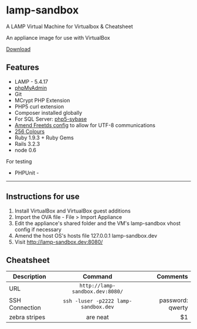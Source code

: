 lamp-sandbox
============

A LAMP Virtual Machine for Virtualbox &amp; Cheatsheet

An appliance image for use with VirtualBox

[Download](https://www.dropbox.com/s/wjtbukeyaqda470/lampsandbox.ova)
## Features

* LAMP - 5.4.17
* [phpMyAdmin](http://lamp-sandbox.dev:8080/phpmyadmin/)
* Git
* MCrypt PHP Extension
* PHP5 curl extension
* Composer installed globally
* For SQL Server: [php5-sybase](http://blog.jamesrossiter.co.uk/2011/03/08/connecting-to-microsoft-sql-server-from-php-in-ubuntu-using-mssql_connect/)
* [Amend Freetds config](http://goo.gl/lQitH) to allow for UTF-8 communications
* [256 Colours](http://whiletruecode.tumblr.com/post/13358288098/enabling-256-color-mode-in-ubuntus-bash-terminal)
* Ruby 1.9.3 + Ruby Gems
* Rails 3.2.3
* node 0.6

For testing

* PHPUnit - 

---

## Instructions for use

1. Install VirtualBox and VirtualBox guest additions
2. Import the OVA file - File > Import Appliance
3. Edit the appliance's shared folder and the VM's lamp-sandbox vhost config if necessary 
4. Amend the host OS's hosts file  127.0.0.1 lamp-sandbox.dev
5. Visit http://lamp-sandbox.dev:8080/

## Cheatsheet

| Description        | Command          | Comments  |
| ------------- |:-------------:| -----:|
| URL     | `http://lamp-sandbox.dev:8080/` |  |
| SSH Connection      | `ssh -luser -p2222 lamp-sandbox.dev`      |   password: qwerty |
| zebra stripes | are neat      |    $1 |


